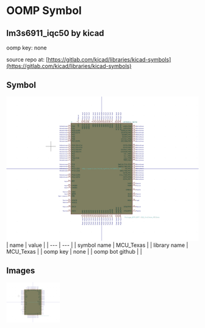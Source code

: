 # OOMP Symbol  
## lm3s6911_iqc50  by kicad  
  
oomp key: none  
  
source repo at: [https://gitlab.com/kicad/libraries/kicad-symbols](https://gitlab.com/kicad/libraries/kicad-symbols)  
## Symbol  
  
[![working.png](working_600.png)](working.png)  
| name | value | 
| --- | --- | 
| symbol name | MCU_Texas | 
| library name | MCU_Texas | 
| oomp key | none | 
| oomp bot github |  | 
## Images  
  
[![working.png](working_140.png)](working.png)  
